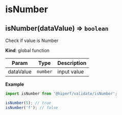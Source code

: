 # isNumber
<a name="isNumber"></a>

## isNumber(dataValue) ⇒ <code>boolean</code>
Check if value is Number

**Kind**: global function  

| Param | Type | Description |
| --- | --- | --- |
| dataValue | <code>number</code> | input value |

**Example**  
```js
import isNumber from '@hiperf/validate/isNumber';isNumber(5); // trueisNumber('f'); // false
```
